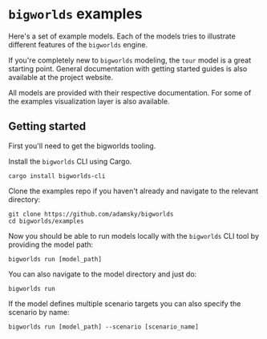 # `bigworlds` examples

Here's a set of example models. Each of the models tries to
illustrate different features of the `bigworlds` engine.

If you're completely new to `bigworlds` modeling, the `tour` model is a great
starting point. General documentation with getting started guides is also
available at the project website.

All models are provided with their respective documentation. For some of the
examples visualization layer is also available.


## Getting started

First you'll need to get the bigworlds tooling.

Install the `bigworlds` CLI using Cargo.

```
cargo install bigworlds-cli
```

Clone the examples repo if you haven't already and navigate to the relevant
directory:

```
git clone https://github.com/adamsky/bigworlds
cd bigworlds/examples
```

Now you should be able to run models locally with the `bigworlds` CLI tool by
providing the model path:

```
bigworlds run [model_path]
```

You can also navigate to the model directory and just do:

```
bigworlds run
```

If the model defines multiple scenario targets you can also specify the
scenario by name:

```
bigworlds run [model_path] --scenario [scenario_name]
```
